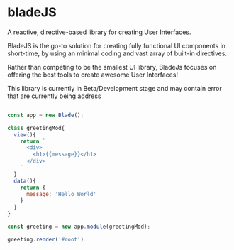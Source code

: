 # bladeJS

A reactive, directive-based library for creating User Interfaces.

BladeJS is the go-to solution for creating fully functional UI components in short-time, by using an minimal coding and vast array of built-in directives.

Rather than competing to be the smallest UI library, BladeJs focuses on offering the best tools to create awesome User Interfaces!


This library is currently in Beta/Development stage and may contain error that are currently being address



```javascript

const app = new Blade();

class greetingMod{
  view(){
    return `
      <div>
        <h1>{{message}}</h1>
      </div>
    `
  }
  data(){
    return {
      message: 'Hello World'
    }
  }
}

const greeting = new app.module(greetingMod);

greeting.render('#root')

```
